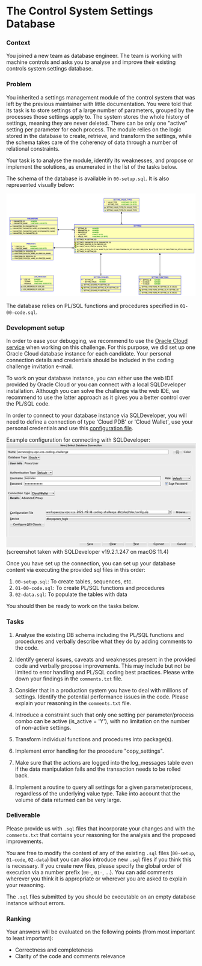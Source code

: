 # The Control System Settings Database

### Context

You joined a new team as database engineer. The team is working with machine controls and asks you to analyse and improve their existing controls system settings database.

### Problem

You inherited a settings management module of the control system that was left by the previous maintainer with little documentation. You were told that its task is to store settings of a large number of parameters, grouped by the processes those settings apply to. The system stores the whole history of settings, meaning they are never deleted. There can be only one "active" setting per parameter for each process. The module relies on the logic stored in the database to create, retrieve, and transform the settings, while the schema takes care of the coherency of data through a number of relational constraints.

Your task is to analyse the module, identify its weaknesses, and propose or implement the solutions, as enumerated in the list of the tasks below.

The schema of the database is available in `00-setup.sql`. It is also represented visually below:

![schema](./doc/schema.png "Schema")

The database relies on PL/SQL functions and procedures specified in `01-00-code.sql`.
### Development setup

In order to ease your debugging, we recommend to use the [Oracle Cloud service](https://www.oracle.com/cloud/free/) when working on this challenge. For this purpose, we did set up one Oracle Cloud database instance for each candidate. Your personal connection details and credentials should be included in the coding challenge invitation e-mail.

To work on your database instance, you can either use the web IDE provided by Oracle Cloud or you can connect with a local SQLDeveloper installation. Although you can solve the challenge via the web IDE, we recommend to use the latter approach as it gives you a better control over the PL/SQL code.

In order to connect to your database instance via SQLDeveloper, you will need to define a connection of type 'Cloud PDB' or 'Cloud Wallet', use your personal credentials and use this [configuration file](./doc/config.zip).

Example configuration for connecting with SQLDeveloper:
![SQLDeveloper Connection Configuration](./doc/sqldeveloper.png "SQLDeveloper Connection Configuration")
(screenshot taken with SQLDeveloper v19.2.1.247 on macOS 11.4)

Once you have set up the connection, you can set up your database content via executing the provided sql files in this order:

1. `00-setup.sql`: To create tables, sequences, etc.
2. `01-00-code.sql`: To create PL/SQL functions and procedures
3. `02-data.sql`: To populate the tables with data

You should then be ready to work on the tasks below.

### Tasks

1. Analyse the existing DB schema including the PL/SQL functions and procedures and verbally describe what they do by adding comments to the code.

2. Identify general issues, caveats and weaknesses present in the provided code and verbally propose improvements. This may include but not be limited to error handling and PL/SQL coding best practices. Please write down your findings in the `comments.txt` file.

3. Consider that in a production system you have to deal with millions of settings. Identify the potential performance issues in the code. Please explain your reasoning in the `comments.txt` file.

4. Introduce a constraint such that only one setting per parameter/process combo can be active (is_active = 'Y'), with no limitation on the number of non-active settings.

5. Transform individual functions and procedures into package(s).

6. Implement error handling for the procedure "copy_settings".

7. Make sure that the actions are logged into the log_messages table even if the data manipulation fails and the transaction needs to be rolled back.

8. Implement a routine to query all settings for a given parameter/process, regardless of the underlying value type. Take into account that the volume of data returned can be very large.

### Deliverable
Please provide us with `.sql` files that incorporate your changes and with the `comments.txt` that contains your reasoning for the analysis and the proposed improvements.

You are free to modify the content of any of the existing `.sql` files (`00-setup`, `01-code`, `02-data`) but you can also introduce new `.sql` files if you think this is necessary. If you create new files, please specify the global order of execution via a number prefix (`00-`, `01-`, ...). You can add comments wherever you think it is appropriate or wherever you are asked to explain your reasoning.

The `.sql` files submitted by you should be executable on an empty database instance without errors.

### Ranking

Your answers will be evaluated on the following points (from most important to least important):
- Correctness and completeness
- Clarity of the code and comments relevance
